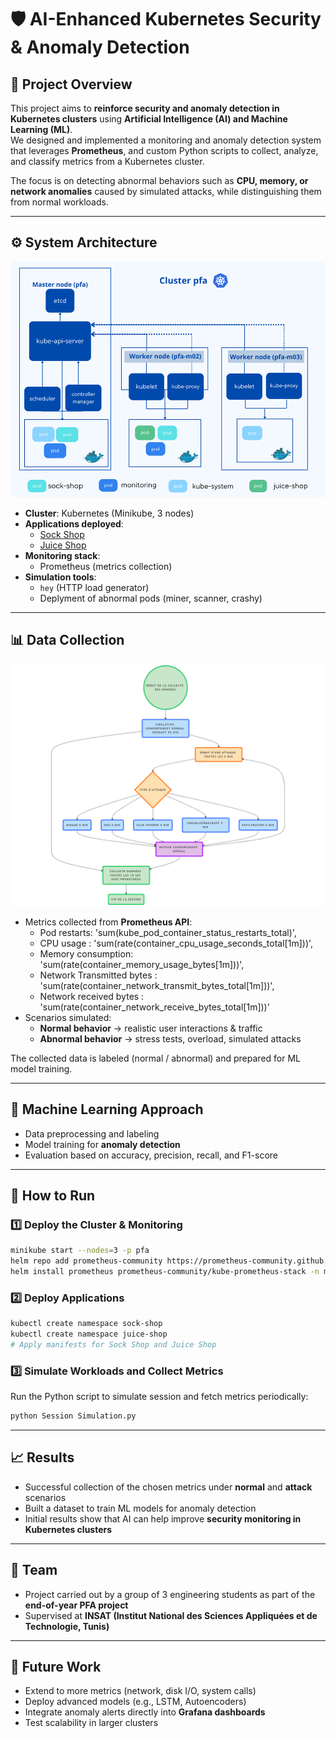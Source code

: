 
# 🛡️ AI-Enhanced Kubernetes Security & Anomaly Detection

## 📌 Project Overview
This project aims to **reinforce security and anomaly detection in Kubernetes clusters** using **Artificial Intelligence (AI) and Machine Learning (ML)**.  
We designed and implemented a monitoring and anomaly detection system that leverages **Prometheus**,  and custom Python scripts to collect, analyze, and classify metrics from a Kubernetes cluster.  

The focus is on detecting abnormal behaviors such as **CPU, memory, or network anomalies** caused by simulated attacks, while distinguishing them from normal workloads.

---

## ⚙️ System Architecture
![Architechture](Cluster_Architechture.png)

- **Cluster**: Kubernetes (Minikube, 3 nodes)  
- **Applications deployed**:  
  - [Sock Shop](https://github.com/ocp-power-demos/sock-shop-demo)  
  - [Juice Shop](https://github.com/l0renz02017/OWASP-Juice-Shop-Kubernetes)  
- **Monitoring stack**:  
  - Prometheus (metrics collection)   
- **Simulation tools**:  
  - `hey` (HTTP load generator)  
  -  Deplyment of abnormal pods (miner, scanner, crashy)

---

## 📊 Data Collection
![Flowchart](Flowchart.png)

- Metrics collected from **Prometheus API**:  
   - Pod restarts: 'sum(kube_pod_container_status_restarts_total)',
   - CPU usage : 'sum(rate(container_cpu_usage_seconds_total[1m]))',
   - Memory consumption: 'sum(rate(container_memory_usage_bytes[1m]))',
   - Network Transmitted bytes : 'sum(rate(container_network_transmit_bytes_total[1m]))',
   - Network received bytes : 'sum(rate(container_network_receive_bytes_total[1m]))'  
- Scenarios simulated:  
  - **Normal behavior** → realistic user interactions & traffic  
  - **Abnormal behavior** → stress tests, overload, simulated attacks  

The collected data is labeled (normal / abnormal) and prepared for ML model training.

---

## 🤖 Machine Learning Approach
- Data preprocessing and labeling  
- Model training for **anomaly detection**  
- Evaluation based on accuracy, precision, recall, and F1-score  

---

## 🚀 How to Run

### 1️⃣ Deploy the Cluster & Monitoring
```bash
minikube start --nodes=3 -p pfa
helm repo add prometheus-community https://prometheus-community.github.io/helm-charts
helm install prometheus prometheus-community/kube-prometheus-stack -n monitoring --create-namespace
```

### 2️⃣ Deploy Applications

```bash
kubectl create namespace sock-shop
kubectl create namespace juice-shop
# Apply manifests for Sock Shop and Juice Shop
```

### 3️⃣ Simulate Workloads and Collect Metrics

Run the Python script to simulate session and fetch metrics periodically:

```bash
python Session Simulation.py
```

---

## 📈 Results

* Successful collection of the chosen metrics under **normal** and **attack** scenarios
* Built a dataset to train ML models for anomaly detection
* Initial results show that AI can help improve **security monitoring in Kubernetes clusters**

---

## 👥 Team

* Project carried out by a group of 3 engineering students as part of the **end-of-year PFA project**
* Supervised at **INSAT (Institut National des Sciences Appliquées et de Technologie, Tunis)**

---

## 🔮 Future Work

* Extend to more metrics (network, disk I/O, system calls)
* Deploy advanced models (e.g., LSTM, Autoencoders)
* Integrate anomaly alerts directly into **Grafana dashboards**
* Test scalability in larger clusters

